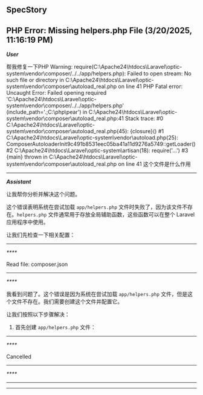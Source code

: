 ## SpecStory

## PHP Error: Missing helpers.php File (3/20/2025, 11:16:19 PM)

_**User**_

帮我修复一下PHP Warning:  require(C:\Apache24\htdocs\Laravel\optic-system\vendor\composer/../../app/helpers.php): Failed to open stream: No such file or directory in C:\Apache24\htdocs\Laravel\optic-system\vendor\composer\autoload_real.php on line 41
PHP Fatal error:  Uncaught Error: Failed opening required 'C:\Apache24\htdocs\Laravel\optic-system\vendor\composer/../../app/helpers.php' (include_path='.;C:\php\pear') in C:\Apache24\htdocs\Laravel\optic-system\vendor\composer\autoload_real.php:41
Stack trace:
#0 C:\Apache24\htdocs\Laravel\optic-system\vendor\composer\autoload_real.php(45): {closure}()
#1 C:\Apache24\htdocs\Laravel\optic-system\vendor\autoload.php(25): ComposerAutoloaderInit9c491b8531eec05ba41a11d9276a5749::getLoader()
#2 C:\Apache24\htdocs\Laravel\optic-system\artisan(18): require('...')
#3 {main}
  thrown in C:\Apache24\htdocs\Laravel\optic-system\vendor\composer\autoload_real.php on line 41
这个文件是什么作用

---

_**Assistant**_

让我帮你分析并解决这个问题。

这个错误表明系统在尝试加载 `app/helpers.php` 文件时失败了，因为该文件不存在。`helpers.php` 文件通常用于存放全局辅助函数，这些函数可以在整个 Laravel 应用程序中使用。

让我们先检查一下相关配置：


---

_****_

Read file: composer.json

---

_****_

我看到问题了。这个错误是因为系统在尝试加载 `app/helpers.php` 文件，但是这个文件不存在。我们需要创建这个文件并配置它。

让我们按照以下步骤解决：

1. 首先创建 `app/helpers.php` 文件：


---

_****_

Cancelled

---

_****_



---



---

